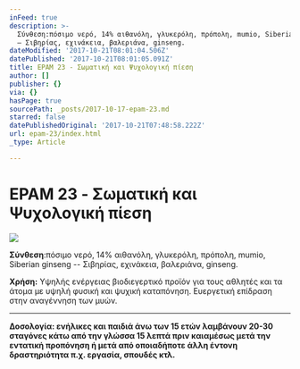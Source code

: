```yaml
---
inFeed: true
description: >-
  Σύνθεση:πόσιμο νερό, 14% αιθανόλη, γλυκερόλη, πρόπολη, mumio, Siberian ginseng
  – Σιβηρίας, εχινάκεια, βαλεριάνα, ginseng.
dateModified: '2017-10-21T08:01:04.506Z'
datePublished: '2017-10-21T08:01:05.091Z'
title: EPAM 23 - Σωματική και Ψυχολογική πίεση
author: []
publisher: {}
via: {}
hasPage: true
sourcePath: _posts/2017-10-17-epam-23.md
starred: false
datePublishedOriginal: '2017-10-21T07:48:58.222Z'
url: epam-23/index.html
_type: Article

---
```

# EPAM 23 - Σωματική και Ψυχολογική πίεση
![](https://the-grid-user-content.s3-us-west-2.amazonaws.com/a59560ae-a660-47e8-9dc3-6aa8ebdcec62.jpg)

**Σύνθεση**:πόσιμο νερό, 14% αιθανόλη, γλυκερόλη, πρόπολη, mumio, Siberian ginseng -- Σιβηρίας, εχινάκεια, βαλεριάνα, ginseng.

**Χρήση:** Υψηλής ενέργειας βιοδιεγερτικό προϊόν για τους αθλητές και τα άτομα με υψηλή φυσική και ψυχική καταπόνηση. Ευεργετική επίδραση στην αναγέννηση των μυών.

---

**Δοσολογία: **ενήλικες και παιδιά άνω των 15 ετών λαμβάνουν 20-30 σταγόνες κάτω από την γλώσσα 15 λεπτά πριν και**αμέσως μετά την εντατική προπόνηση ή μετά από οποιαδήποτε άλλη έντονη δραστηριότητα π.χ. εργασία, σπουδές κτλ.**